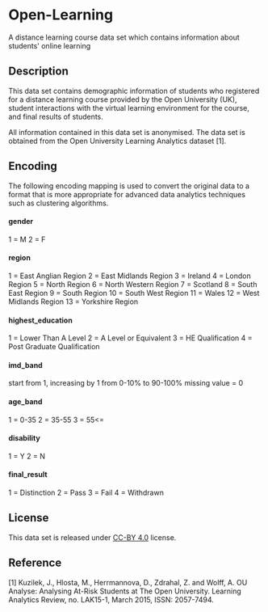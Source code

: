 # Open-Learning
A distance learning course data set which contains information about students' online learning


## Description
This data set contains demographic information of students who registered for a distance learning course provided by the Open University (UK), student interactions with the virtual learning environment for the course, and final results of students.

All information contained in this data set is anonymised. The data set is obtained from the Open University Learning Analytics dataset [1].


## Encoding
The following encoding mapping is used to convert the original data to a format that is more appropriate for advanced data analytics techniques such as clustering algorithms.

#### gender

1 = M
2 = F

#### region

1 = East Anglian Region
2 = East Midlands Region
3 = Ireland
4 = London Region
5 = North Region
6 = North Western Region
7 = Scotland
8 = South East Region
9 = South Region
10 = South West Region
11 = Wales
12 = West Midlands Region
13 = Yorkshire Region

#### highest_education

1 = Lower Than A Level
2 = A Level or Equivalent
3 = HE Qualification
4 = Post Graduate Qualification

#### imd_band

start from 1, increasing by 1 from 0-10% to 90-100%
missing value = 0

#### age_band

1 = 0-35
2 = 35-55
3 = 55<=

#### disability

1 = Y
2 = N

#### final_result

1 = Distinction
2 = Pass
3 = Fail
4 = Withdrawn


## License
This data set is released under [CC-BY 4.0](https://creativecommons.org/licenses/by/4.0/) license.


## Reference

[1] Kuzilek, J., Hlosta, M., Herrmannova, D., Zdrahal, Z. and Wolff, A. OU Analyse: Analysing At-Risk Students at The Open University. Learning Analytics Review, no. LAK15-1, March 2015, ISSN: 2057-7494.

